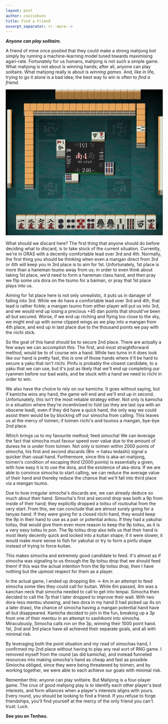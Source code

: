 ```yaml
---
layout: post
author: cozziekuns
title: Find a Friend
excerpt_separator: <!--more-->
---
```


**_Anyone can play solitaire._**

A friend of mine once posited that they could make a strong mahjong bot simply by running a 
machine-learning model tuned towards maximising agari-rate. Fortunately for us humans, mahjong is 
not such a simple game. What mahjong is not about is winning hands; after all, anyone can play 
solitaire. What mahjong really is about is _winning games_. And, like in life, trying to go it 
alone is a bad idea; the best way to win is often to _find a friend_. 

![4-1](/assets/img/4-1.png)

What should we discard here? The first thing that anyone should do before deciding what to discard, 
is to take stock of the current situation. Currently, we're in ORAS with a decently comfortable 
lead over 3rd and 4th. Normally, the first thing you should be thinking when even a mangan direct 
from 3rd or 4th will keep you in 3rd place is to aim for 1st. Unfortunately, 1st place is more than 
a haneman tsumo away from us; in order to even think about taking 1st place, we'd need to form a 
haneman class hand, and then pray we flip some ura dora on the tsumo for a baiman, or pray that 1st 
place plays into us. 

Aiming for 1st place here is not only unrealistic, it puts us in danager of falling into 3rd. While 
we do have a comfortable lead over 3rd and 4th, that lead is rather fickle; a mangan tsumo from 
either player will put us into 3rd, and we would end up losing a precious +45 dan points that 
should've been all but secured. Worse, if we end up riiching and flying too close to the sky, we 
might end up with some clipped wings as we play into a mangan from 4th place, and end up in last 
place due to the thousand points we pay with the riichi stick.

So the goal of this hand should be to secure 2nd place. There are actually a few ways we can 
accomplish this. The first, and most straightforward method, would be to of course win a hand. 
While two turns in it does look like our hand is pretty fast, this is one of those hands where 
it'll be hard to secure a yaku that isn't riichi. Pinfu is probably the closest candidate, to a 
yaku that we can use, but it's just as likely that we'll end up completing our ryanmen before our 
bad waits, and be stuck with a hand we need to riichi in order to win.

We also have the choice to rely on our kamicha. It goes without saying, but if kamicha wins any 
hand, the game will end and we'll end up in second. Unfortunately, this isn't the most reliable 
strategy either. Not only is kamicha in a situation where they're incentivised to fold (as they are 
last oya with an obscene lead), even if they did have a quick hand, the only way we could assist 
them would be by blocking off our simocha from calling. This leaves us at the mercy of toimen; if 
toimen riichi's and tsumos a mangan, bye-bye 2nd place.

Which brings us to my favourite method; feed simocha! We can leverage the fact that simocha must 
favour speed over value due to the amount of duress he is under from toimen. Not only is toimen 
within 2000 points of simocha, his first and second discards (8m -> hatsu tedashi) signal a quicker 
than usual hand. Furthermore, since this is aka-ari mahjong, toimen's condition of escaping third 
(2000 points) is essentially a given, with how easy it is to use the dora, and the existence of 
aka-dora. If we are able to convince simocha to start calling, we can reduce the average value of 
their hand and thereby reduce the chance that we'll fall into third place via a mangan tsumo.

Due to how irregular simocha's discards are, we can already deduce so much about their hand. 
Simocha's first and second drop was both a 9p from inside of their hand; they explicitly dropped a 
toitsu of routouhai from the very start. From this, we can conclude that are almost surely going 
for a tanyao hand. If they were going for a closed riichi hand, they would keep the 9p in their 
hand to use as a pair or potential ankou. If they had a yakuhai toitsu, that would give them even 
more reason to keep the 9p toitsu, as it is a very easy toitsu to pon. The 9p toitsu drop also 
tells us that their hand is most likely decently quick and locked into a kuitan shape; if it were 
slower, it would make more sense to fish for yakuhai or try to form a pinfu shape instead of trying 
to force kuitan.

This makes simocha and extremely good candidate to feed. It's almost as if simocha was signaling to 
us through the 9p toitsu drop that we should feed them! If this was the actual intention from the 
9p toitsu drop, then I have nothing but the upmost respect for them as a player.

In the actual game, I ended up dropping 6m -> 4m in an attempt to feed simocha some tiles they 
could call for kuitan. While 6m passed, 4m was a kanchan neck that simocha needed to call to get 
into tenpai. Simocha then decided to call the 7p that I later dropped to improve their wait. With 
two dora-less mentsu showing, and two dora in my hand (I had picked up 4s on a later draw), the 
chance of simocha having a mangan potential hand have all but disappeared. Kamicha decided to join 
in the fun, breaking up a 3p from one of their mentsu in an attempt to sashikomi into simocha. 
Miraculously, Simocha calls ron on the 3p, winning their 1000 point hand. 1st, 2nd and 3rd place 
have all achieved their separate goals, and all with minimal risk.

By leveraging both the point situation and my read of simochas hand, I confirmed my 2nd place 
without having to play any real sort of RNG game. I removed myself from the round (as did kamicha), 
and instead funneled resources into making simocha's hand as cheap and fast as possible. Simiocha 
obliged, since they were being threatened by toimen, and by working together, we were able to each 
achieve our goals with minimal risk.

Remember this: anyone can play solitaire. But Mahjong is a four-player game. The crux of good 
mahjong play is to identify each other player's best interests, and form alliances when a player's 
interests aligns with yours. Every round, you should be looking to find a friend. If you refuse to 
forge friendships, you'll find yourself at the mercy of the only friend you can't trust: Luck.

**See you on Tenhou.**